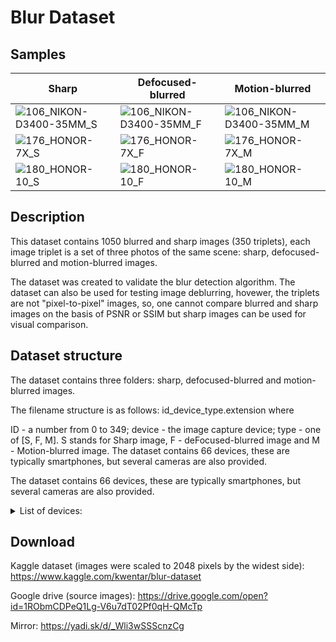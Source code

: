 # Blur Dataset

## Samples

|Sharp     | Defocused-blurred | Motion-blurred |
|-----------|-------|-------|
|![106_NIKON-D3400-35MM_S](https://github.com/adi907/ImageDeblurring/assets/76524120/350a0cd1-f376-4675-828d-a5e83a96362f) | ![106_NIKON-D3400-35MM_F](https://github.com/adi907/ImageDeblurring/assets/76524120/b83a3694-4842-488b-8400-1d03f51e262d)| ![106_NIKON-D3400-35MM_M](https://github.com/adi907/ImageDeblurring/assets/76524120/27bd52e7-1180-445a-8a91-19f13d438431) |
| ![176_HONOR-7X_S](https://github.com/adi907/ImageDeblurring/assets/76524120/d173a850-b04d-4435-ba71-ebc9356d22b6) | ![176_HONOR-7X_F](https://github.com/adi907/ImageDeblurring/assets/76524120/e9950b5d-38a4-44d2-a37e-5c1ae264e55a) | ![176_HONOR-7X_M](https://github.com/adi907/ImageDeblurring/assets/76524120/dc292e01-0a13-4b27-911c-2139e6b9511c) |
|![180_HONOR-10_S](https://github.com/adi907/ImageDeblurring/assets/76524120/6af73cfd-8b3b-41b3-9230-68452dbcb0b3) | ![180_HONOR-10_F](https://github.com/adi907/ImageDeblurring/assets/76524120/1649240d-abdf-4725-bf16-cf2c7b3f9be1) | ![180_HONOR-10_M](https://github.com/adi907/ImageDeblurring/assets/76524120/bb45f281-cc75-4cb6-bd81-4fea7f4a79f4) |


## Description
This dataset contains 1050 blurred and sharp images (350 triplets), each image triplet is a set of three photos of the same scene: sharp, defocused-blurred and motion-blurred images.

The dataset was created to validate the blur detection algorithm. The dataset can also be used for testing image deblurring, hovewer, the triplets are not "pixel-to-pixel" images, so, one cannot compare blurred and sharp images on the basis of PSNR or SSIM but sharp images can be used for visual comparison.

## Dataset structure
The dataset contains three folders: sharp, defocused-blurred and motion-blurred images.

The filename structure is as follows: id_device_type.extension where

ID - a number from 0 to 349;
device - the image capture device;
type - one of [S, F, M]. S stands for Sharp image, F - deFocused-blurred image and M - Motion-blurred image.
The dataset contains 66 devices, these are typically smartphones, but several cameras are also provided.

The dataset contains 66 devices, these are typically smartphones, but several cameras are also provided.
<details> 
<summary>List of devices:</summary>
<p> 

|Device     | Amount|
|-----------|-------|
|HONOR-7X	| 37	|
|NIKON-D3400-18-55MM	| 37	|
|HONOR-8X	| 30	|
|IPHONE-SE	| 30	|
|NIKON-D3400-35MM	| 25	|
|XIAOMI-PROCOFONE-F1	| 23	|
|IPHONE-7	| 13	|
|IPHONE-6S	| 11	|
|XIAOMI-MI8-SE	| 9	|
|HONOR-10	| 8	|
|ASUS-ZENFONE-LIVE-ZB501KL	| 6	|
|HONOR-7C	| 6	|
|HUAWEI-P20-LITE	| 6	|
|SONY-NEX-5T	| 6	|
|XIAOMI-REDMI-7	| 6	|
|HUAWEI-P20	| 5	|
|IPHONE-8-PLUS	| 5	|
|SAMSUNG-GALAXY-J3	| 5	|
|HUAWEI-MATE20	| 4	|
|HUAWEI-Y9	| 4	|
|IPHONE-8	| 4	|
|CANON-6D-100MM	| 3	|
|HONOR-9	| 3	|
|HUAWEI-NOVA-LITE	| 3	|
|IPHONE-7-PLUS	| 3	|
|SAMSUNG-GALAXY-A8	| 3	|
|SAMSUNG-GALAXY-J5	| 3	|
|WILEYFOX-SWIFT-2-PLUS	| 3	|
|XIAOMI-REDMI-3S	| 3	|
|XIAOMI-REDMI-NOTE-7	| 3	|
|HONOR-6X	| 2	|
|HUAWEI-P30-PRO	| 2	|
|ONEPLUS-3T	| 2	|
|SAMSUNG-GALAXY-A5	| 2	|
|SAMSUNG-GALAXY-A6	| 2	|
|SAMSUNG-GALAXY-J7	| 2	|
|XIAOMI-REDMI-5-PLUS	| 2	|
|ASUS-ZE500KL	| 1	|
|BQ-5512L	| 1	|
|CANON-6D-70-200MM	| 1	|
|HONOR-4C	| 1	|
|HONOR-8	| 1	|
|HONOR-9-LITE	| 1	|
|HUAWEI-P-SMART	| 1	|
|HUAWEI-P30	| 1	|
|HUAWEI-P30-LITE	| 1	|
|IPHONE-5S	| 1	|
|IPHONE-6	| 1	|
|IPHONE-XR	| 1	|
|LG-Q6	| 1	|
|NOKIA-21	| 1	|
|PANASONIC-DMC-TZ35	| 1	|
|PRESTIGIO-MULTI-PHONE	| 1	|
|SAMSUNG-EDGE-7C	| 1	|
|SAMSUNG-GALAXY-7-NEO	| 1	|
|SAMSUNG-GALAXY-A3	| 1	|
|SAMSUNG-GALAXY-GRAND-PRIME	| 1	|
|SAMSUNG-GALAXY-GRAND-PRIME-PLUS	| 1	|
|SAMSUNG-GALAXY-S5	| 1	|
|SONY-XPERIA-E5	| 1	|
|XIAOMI-MI8-LITE	| 1	|
|XIAOMI-REDMI-4	| 1	|
|XIAOMI-REDMI-4A	| 1	|
|XIAOMI-REDMI-4X	| 1	|
|XIAOMI-REDMI-NOTE-4X	| 1	|
|XIAOMI-REDMI-NOTE-5A-PRIME	| 1	|
</p> 
</details>

## Download
Kaggle dataset (images were scaled to 2048 pixels by the widest side): https://www.kaggle.com/kwentar/blur-dataset

Google drive (source images): https://drive.google.com/open?id=1RObmCDPeQ1Lg-V6u7dT02Pf0qH-QMcTp

Mirror: https://yadi.sk/d/_Wli3wSSScnzCg
